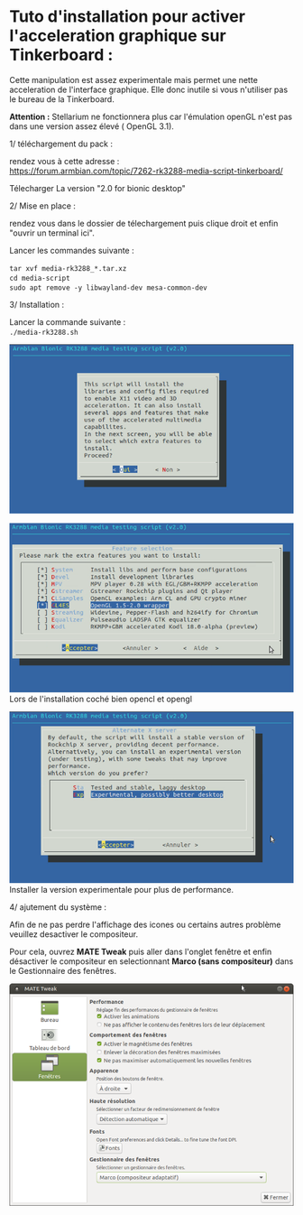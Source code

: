 # Tuto d'installation pour activer l'acceleration graphique sur Tinkerboard :

Cette manipulation est assez experimentale mais permet une nette acceleration de l'interface graphique. Elle donc inutile si vous n'utiliser pas le bureau de la Tinkerboard.

__Attention :__ Stellarium ne fonctionnera plus car l'émulation openGL n'est pas dans une version assez élevé ( OpenGL 3.1).

1/ téléchargement du pack :

rendez vous à cette adresse :   
https://forum.armbian.com/topic/7262-rk3288-media-script-tinkerboard/

Télecharger La version "2.0 for bionic desktop"

2/ Mise en place :

rendez vous dans le dossier de télechargement puis clique droit et enfin "ouvrir un terminal ici".

Lancer les commandes suivante :

`tar xvf media-rk3288_*.tar.xz`   
`cd media-script`   
`sudo apt remove -y libwayland-dev mesa-common-dev`   

3/ Installation :

Lancer la commande suivante :    
`./media-rk3288.sh`

![GPU](https://github.com/Patrick-81/NAFABox/raw/master/ConfigTinker/gpu_accel_1.png)

![GPU](https://github.com/Patrick-81/NAFABox/raw/master/ConfigTinker/gpu_accel_2.png)
Lors de l'installation coché bien opencl et opengl

![GPU](https://github.com/Patrick-81/NAFABox/raw/master/ConfigTinker/gpu_accel_3.png)
Installer la version experimentale pour plus de performance.

4/ ajutement du système :

Afin de ne pas perdre l'affichage des icones ou certains autres problème veuillez desactiver le compositeur.

Pour cela, ouvrez __MATE Tweak__ puis aller dans l'onglet fenêtre et enfin désactiver le compositeur en selectionnant __Marco (sans compositeur)__ dans le Gestionnaire des fenêtres.

![GPU](https://github.com/Patrick-81/NAFABox/raw/master/ConfigTinker/gpu_accel_4.png)
